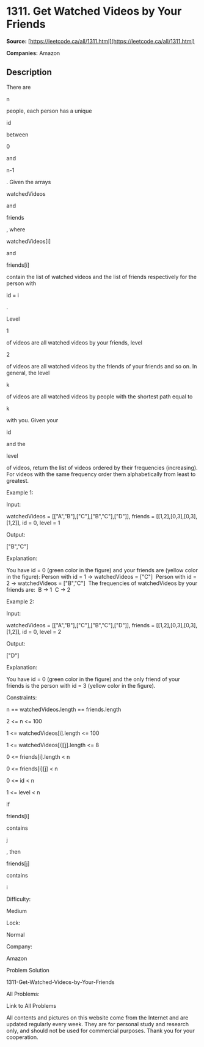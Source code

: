 # 1311. Get Watched Videos by Your Friends

**Source:** [https://leetcode.ca/all/1311.html](https://leetcode.ca/all/1311.html)

**Companies:** Amazon

## Description

There are

n

people, each person has a unique

id

between

0

and

n-1

. Given the arrays

watchedVideos

and

friends

, where

watchedVideos[i]

and

friends[i]

contain the list of watched videos and the list of friends respectively for the person
            with

id = i

.

Level

1

of videos are all watched videos by your friends, level

2

of videos are all watched videos by the friends of your friends
                and so on. In general, the level

k

of videos are all watched
                videos by people with the shortest
                path equal to

k

with you. Given
                your

id

and the

level

of videos, return the list of
                videos ordered by their frequencies (increasing). For videos with the same frequency
                order them alphabetically from least to greatest.

Example 1:

Input:

watchedVideos = [["A","B"],["C"],["B","C"],["D"]], friends = [[1,2],[0,3],[0,3],[1,2]], id = 0, level = 1

Output:

["B","C"]

Explanation:

You have id = 0 (green color in the figure) and your friends are (yellow color in the figure):
Person with id = 1 -> watchedVideos = ["C"] 
Person with id = 2 -> watchedVideos = ["B","C"] 
The frequencies of watchedVideos by your friends are: 
B -> 1 
C -> 2

Example 2:

Input:

watchedVideos = [["A","B"],["C"],["B","C"],["D"]], friends = [[1,2],[0,3],[0,3],[1,2]], id = 0, level = 2

Output:

["D"]

Explanation:

You have id = 0 (green color in the figure) and the only friend of your friends is the person with id = 3 (yellow color in the figure).

Constraints:

n == watchedVideos.length == friends.length

2 <= n <= 100

1 <= watchedVideos[i].length <= 100

1 <= watchedVideos[i][j].length <= 8

0 <= friends[i].length < n

0 <= friends[i][j] < n

0 <= id < n

1 <= level < n

if

friends[i]

contains

j

, then

friends[j]

contains

i

Difficulty:

Medium

Lock:

Normal

Company:

Amazon

Problem Solution

1311-Get-Watched-Videos-by-Your-Friends

All Problems:

Link to All Problems

All contents and pictures on this website come from the Internet and are updated regularly every week. They are for personal study and research only, and should not be used for commercial purposes. Thank you for your cooperation.

